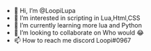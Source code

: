 - 👋 Hi, I’m @LoopiLupa
- 👀 I’m interested in scripting in Lua,Html,CSS
- 🌱 I’m currently learning more lua and Python
- 💞️ I’m looking to collaborate on Who would 😂
- 📫 How to reach me discord Loopi#0967

<!---
LoopiLupa/LoopiLupa is a ✨ special ✨ repository because its `README.md` (this file) appears on your GitHub profile.
You can click the Preview link to take a look at your changes.
--->
